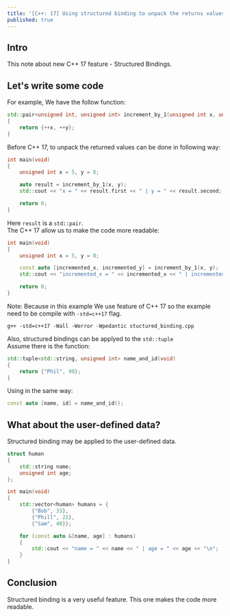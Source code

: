 ```yaml
---
title: '[C++: 17] Using structured binding to unpack the returns values'
published: true
---  
```

  
## Intro

This note about new C++ 17 feature - Structured Bindings.

## Let's write some code

For example, We have the follow function:

```cpp
std::pair<unsigned int, unsigned int> increment_by_1(unsigned int x, unsigned int y)
{
    return {++x, ++y};
}
```

Before C++ 17, to unpack the returned values can be done in following way: 

```cpp
int main(void)
{
    unsigned int x = 5, y = 8;

    auto result = increment_by_1(x, y);
    std::cout << "x = " << result.first << " | y = " << result.second;

    return 0;
}
```

Here `result` is a `std::pair`.  
The C++ 17 allow us to make the code more readable:

```cpp
int main(void)
{
    unsigned int x = 5, y = 8;

    const auto [incremented_x, incremented_y] = increment_by_1(x, y);
    std::cout << "incremented_x = " << incremented_x << " | incremented_y = " << incremented_y;

    return 0;
}
```

Note: Because in this example We use feature of C++ 17 so the example need to be compile with `-std=c++17` flag.

`g++ -std=c++17 -Wall -Werror -Wpedantic stuctured_binding.cpp`  

Also, structured bindings can be applyed to the `std::tuple`  
Assume there is the function:

```cpp
std::tuple<std::string, unsigned int> name_and_id(void)
{
    return {"Phil", 99};
}
```  

Using in the same way:  

```cpp
const auto [name, id] = name_and_id();
```  

## What about the user-defined data?  

Structured binding may be applied to the user-defined data.  

```cpp
struct human
{
    std::string name;
    unsigned int age;
};

int main(void)
{
    std::vector<human> humans = {
        {"Bob", 33},
        {"Phill", 22},
        {"Sam", 40}};

    for (const auto &[name, age] : humans)
    {
        std::cout << "name = " << name << " | age = " << age << "\n";
    }
}
```  

## Conclusion  

Structured binding is a very useful feature. This one makes the code more readable.
